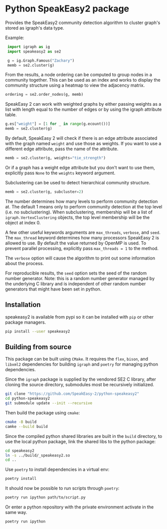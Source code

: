 # Python SpeakEasy2 package

Provides the SpeakEasy2 community detection algorithm to cluster graph's stored as igraph's data type.

Example:

```python
 import igraph as ig
 import speakeasy2 as se2

 g = ig.Graph.Famous("Zachary")
 memb = se2.cluster(g)
```

From the results, a node ordering can be computed to group nodes in a community together. This can be used as an index and works to display the community structure using a heatmap to view the adjacency matrix.

```python
ordering = se2.order_nodes(g, memb)
```

SpeakEasy 2 can work with weighted graphs by either passing weights as a list with length equal to the number of edges or by using the igraph attribute table.

```python
g.es["weight"] = [1 for _ in range(g.ecount())]
memb = se2.cluster(g)
```

By default, SpeakEasy 2 will check if there is an edge attribute associated with the graph named `weight` and use those as weights. If you want to use a different edge attribute, pass the name of the attribute.

```python
memb = se2.cluster(g, weights="tie_strength")
```

Or if a graph has a weight edge attribute but you don't want to use them, explicitly pass `None` to the `weights` keyword argument.

Subclustering can be used to detect hierarchical community structure.

```python
memb = se2.cluster(g, subcluster=2)
```

The number determines how many levels to perform community detection at. The default 1 means only to perform community detection at the top level (i.e. no subclustering). When subclustering, membership will be a list of `igraph.VertexClustering` objects, the top level membership will be the object at index 0.

A few other useful keywords arguments are `max_threads`, `verbose`, and `seed`. The `max_thread` keyword determines how many processors SpeakEasy 2 is allowed to use. By default the value returned by OpenMP is used. To prevent parallel processing, explicitly pass `max_threads = 1` to the method.

The `verbose` option will cause the algorithm to print out some information about the process.

For reproducible results, the `seed` option sets the seed of the random number generator. Note: this is a random number generator managed by the underlying C library and is independent of other random number generators that might have been set in python.

## Installation

speakeasy2 is available from pypi so it can be installed with `pip` or other package managers.

```bash
pip install --user speakeasy2
```

## Building from source

This package can be built using `CMake`. It requires the `flex`, `bison`, and `libxml2` dependencies for building `igraph` and `poetry` for managing python dependencies.

Since the `igraph` package is supplied by the vendored SE2 C library, after cloning the source directory, submodules most be recursively initialized.

```bash
git clone "https://github.com/SpeakEasy-2/python-speakeasy2"
cd python-speakeasy2
git submodule update --init --recursive
```

Then build the package using `cmake`:

```bash
cmake -B build
camke --build build
```

Since the compiled python shared libraries are built in the `build` directory, to use the local python package, link the shared libs to the python package:

```bash
cd speakeasy2
ln -s ../build/_speakeasy2.so
cd ..
```

Use `poetry` to install dependencies in a virtual env:

```bash
poetry install
```

It should now be possible to run scripts through `poetry`:

```bash
poetry run ipython path/to/script.py
```

Or enter a python repository with the private environment activate in the same way.

```bash
poetry run ipython
```
